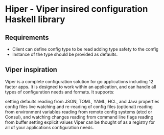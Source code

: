# Hiper - Viper insired configuration Haskell library

## Requirements

* Client can define config type to be read adding type safety to the config
* Instance of the type should be provided as defaults.

## Viper inspiration
Viper is a complete configuration solution for go applications including 12 factor apps. It is designed to work within an application, and can handle all types of configuration needs and formats. It supports:

setting defaults
reading from JSON, TOML, YAML, HCL, and Java properties config files
live watching and re-reading of config files (optional)
reading from environment variables
reading from remote config systems (etcd or Consul), and watching changes
reading from command line flags
reading from buffer
setting explicit values
Viper can be thought of as a registry for all of your applications configuration needs.
